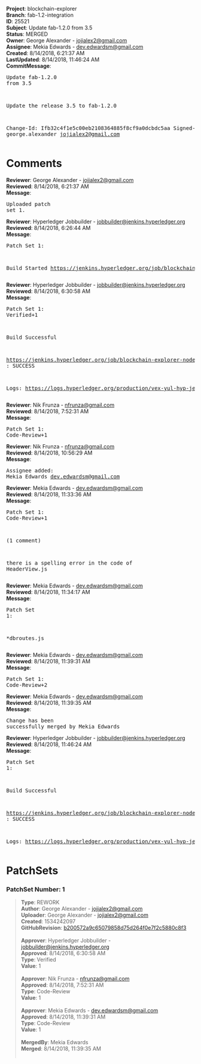 <strong>Project</strong>: blockchain-explorer</br><strong>Branch</strong>: fab-1.2-integration<br><strong>ID</strong>: 25521<br><strong>Subject</strong>: Update fab-1.2.0 from 3.5<br><strong>Status</strong>: MERGED<br><strong>Owner</strong>: George Alexander - jojialex2@gmail.com<br><strong>Assignee</strong>: Mekia Edwards - dev.edwardsm@gmail.com<br><strong>Created</strong>: 8/14/2018, 6:21:37 AM<br><strong>LastUpdated</strong>: 8/14/2018, 11:46:24 AM<br><strong>CommitMessage</strong>:<br><pre>Update fab-1.2.0 from 3.5

Update the release 3.5 to fab-1.2.0

Change-Id: Ifb32c4f1e5c00eb2108364885f8cf9a0dcbdc5aa
Signed-off-by: george.alexander <jojialex2@gmail.com>
</pre><h1>Comments</h1><strong>Reviewer</strong>: George Alexander - jojialex2@gmail.com<br><strong>Reviewed</strong>: 8/14/2018, 6:21:37 AM<br><strong>Message</strong>: <pre>Uploaded patch set 1.</pre><strong>Reviewer</strong>: Hyperledger Jobbuilder - jobbuilder@jenkins.hyperledger.org<br><strong>Reviewed</strong>: 8/14/2018, 6:26:44 AM<br><strong>Message</strong>: <pre>Patch Set 1:

Build Started https://jenkins.hyperledger.org/job/blockchain-explorer-node6-verify-x86_64/401/</pre><strong>Reviewer</strong>: Hyperledger Jobbuilder - jobbuilder@jenkins.hyperledger.org<br><strong>Reviewed</strong>: 8/14/2018, 6:30:58 AM<br><strong>Message</strong>: <pre>Patch Set 1: Verified+1

Build Successful 

https://jenkins.hyperledger.org/job/blockchain-explorer-node6-verify-x86_64/401/ : SUCCESS

Logs: https://logs.hyperledger.org/production/vex-yul-hyp-jenkins-3/blockchain-explorer-node6-verify-x86_64/401</pre><strong>Reviewer</strong>: Nik Frunza - nfrunza@gmail.com<br><strong>Reviewed</strong>: 8/14/2018, 7:52:31 AM<br><strong>Message</strong>: <pre>Patch Set 1: Code-Review+1</pre><strong>Reviewer</strong>: Nik Frunza - nfrunza@gmail.com<br><strong>Reviewed</strong>: 8/14/2018, 10:56:29 AM<br><strong>Message</strong>: <pre>Assignee added: Mekia Edwards <dev.edwardsm@gmail.com></pre><strong>Reviewer</strong>: Mekia Edwards - dev.edwardsm@gmail.com<br><strong>Reviewed</strong>: 8/14/2018, 11:33:36 AM<br><strong>Message</strong>: <pre>Patch Set 1: Code-Review+1

(1 comment)

there is a spelling error in the code of HeaderView.js</pre><strong>Reviewer</strong>: Mekia Edwards - dev.edwardsm@gmail.com<br><strong>Reviewed</strong>: 8/14/2018, 11:34:17 AM<br><strong>Message</strong>: <pre>Patch Set 1:

*dbroutes.js</pre><strong>Reviewer</strong>: Mekia Edwards - dev.edwardsm@gmail.com<br><strong>Reviewed</strong>: 8/14/2018, 11:39:31 AM<br><strong>Message</strong>: <pre>Patch Set 1: Code-Review+2</pre><strong>Reviewer</strong>: Mekia Edwards - dev.edwardsm@gmail.com<br><strong>Reviewed</strong>: 8/14/2018, 11:39:35 AM<br><strong>Message</strong>: <pre>Change has been successfully merged by Mekia Edwards</pre><strong>Reviewer</strong>: Hyperledger Jobbuilder - jobbuilder@jenkins.hyperledger.org<br><strong>Reviewed</strong>: 8/14/2018, 11:46:24 AM<br><strong>Message</strong>: <pre>Patch Set 1:

Build Successful 

https://jenkins.hyperledger.org/job/blockchain-explorer-node6-merge-x86_64/226/ : SUCCESS

Logs: https://logs.hyperledger.org/production/vex-yul-hyp-jenkins-3/blockchain-explorer-node6-merge-x86_64/226</pre><h1>PatchSets</h1><h3>PatchSet Number: 1</h3><blockquote><strong>Type</strong>: REWORK<br><strong>Author</strong>: George Alexander - jojialex2@gmail.com<br><strong>Uploader</strong>: George Alexander - jojialex2@gmail.com<br><strong>Created</strong>: 1534242097<br><strong>GitHubRevision</strong>: [b200572a9c65079858d75d264f0e7f2c5880c8f3](https://github.com/hyperledger/blockchain-explorer/commit/b200572a9c65079858d75d264f0e7f2c5880c8f3)<br><br><strong>Approver</strong>: Hyperledger Jobbuilder - jobbuilder@jenkins.hyperledger.org<br><strong>Approved</strong>: 8/14/2018, 6:30:58 AM<br><strong>Type</strong>: Verified<br><strong>Value</strong>: 1<br><br><strong>Approver</strong>: Nik Frunza - nfrunza@gmail.com<br><strong>Approved</strong>: 8/14/2018, 7:52:31 AM<br><strong>Type</strong>: Code-Review<br><strong>Value</strong>: 1<br><br><strong>Approver</strong>: Mekia Edwards - dev.edwardsm@gmail.com<br><strong>Approved</strong>: 8/14/2018, 11:39:31 AM<br><strong>Type</strong>: Code-Review<br><strong>Value</strong>: 1<br><br><strong>MergedBy</strong>: Mekia Edwards<br><strong>Merged</strong>: 8/14/2018, 11:39:35 AM<br><br></blockquote>
